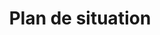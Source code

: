 ---
title: "Plan de situation"
description: "Situation de la terrasse du batiment 9"
draft: false
image : "images/perso/projet/2021-04-04_16-14-17.png"
category: "Situation"
---